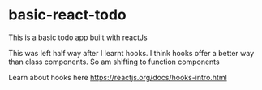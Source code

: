 # basic-react-todo
This is a basic todo app built with reactJs

This was left half way after I learnt hooks. I think hooks offer a better way than class components. So am shifting to function components

Learn about hooks here https://reactjs.org/docs/hooks-intro.html
